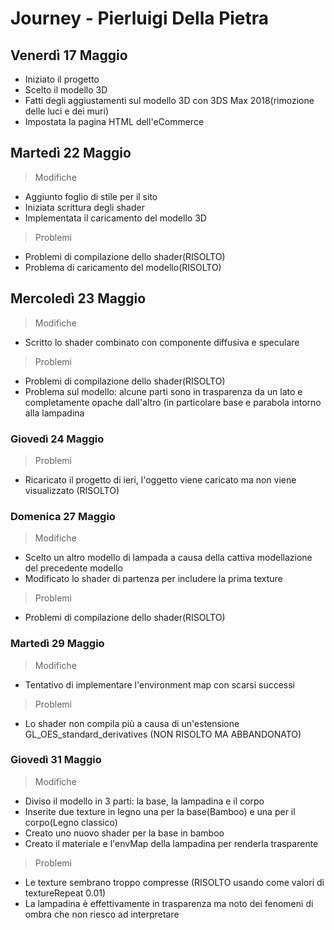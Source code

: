 # Journey - Pierluigi Della Pietra
## Venerdì 17 Maggio
- Iniziato il progetto
- Scelto il modello 3D
- Fatti degli aggiustamenti sul modello 3D con 3DS Max 2018(rimozione delle luci e dei muri)
- Impostata la pagina HTML dell'eCommerce
## Martedì 22 Maggio
>Modifiche
 - Aggiunto foglio di stile per il sito
 - Iniziata scrittura degli shader
 - Implementata il caricamento del modello 3D
>Problemi
 - Problemi di compilazione dello shader(RISOLTO)
 - Problema di caricamento del modello(RISOLTO)
## Mercoledì 23 Maggio
>Modifiche
- Scritto lo shader combinato con componente diffusiva e speculare
>Problemi
- Problemi di compilazione dello shader(RISOLTO)
- Problema sul modello: alcune parti sono in trasparenza da un lato e completamente opache dall'altro (in particolare base e parabola intorno alla lampadina
### Giovedì 24 Maggio
>Problemi
- Ricaricato il progetto di ieri, l'oggetto viene caricato ma non viene visualizzato (RISOLTO)
### Domenica 27 Maggio
>Modifiche
- Scelto un altro modello di lampada a causa della cattiva modellazione del precedente modello
- Modificato lo shader di partenza per includere la prima texture
>Problemi
- Problemi di compilazione dello shader(RISOLTO)
### Martedì 29 Maggio
>Modifiche
- Tentativo di implementare l'environment map con scarsi successi
>Problemi
- Lo shader non compila più a causa di un'estensione GL_OES_standard_derivatives (NON RISOLTO MA ABBANDONATO)
### Giovedì 31 Maggio
>Modifiche
- Diviso il modello in 3 parti: la base, la lampadina e il corpo
- Inserite due texture in legno una per la base(Bamboo) e una per il corpo(Legno classico)
- Creato uno nuovo shader per la base in bamboo
- Creato il materiale e l'envMap della lampadina per renderla trasparente
>Problemi
- Le texture sembrano troppo compresse (RISOLTO usando come valori di textureRepeat 0.01)
- La lampadina è effettivamente in trasparenza ma noto dei fenomeni di ombra che non riesco ad interpretare

